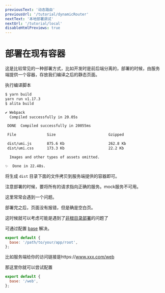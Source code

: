 ```yaml
---
previousText: '动态路由'
previousUrl: '/tutorial/dynamicRouter'
nextText: '本地部署调试'
nextUrl: '/tutorial/local'
disableHtmlPreviews: true
---
```


# 部署在现有容器


这是比较常见的一种部署方式，比如开发时是前后端分离的，部署的时候，由服务端提供一个容器，存放我们编译之后的静态页面。

执行编译脚本

```bash
$ yarn build
yarn run v1.17.3
$ alita build

✔ Webpack
  Compiled successfully in 20.05s

 DONE  Compiled successfully in 20055ms                                          10:58:21

 File              Size                        Gzipped

 dist/umi.js       875.6 Kb                    262.8 Kb
 dist/umi.css      173.3 Kb                    22.2 Kb

  Images and other types of assets omitted.

✨  Done in 22.48s.
```

将生成 `dist` 目录下面的文件拷贝到服务端提供的容器即可。

注意部署的时候，要将所有的请求指向正确的服务。mock服务不可用。

这里常常会遇到一个问题。

部署完之后，页面没有报错，但是确是空白页。

这时候就可以考虑可能是遇到了[非根目录部署](https://umijs.org/zh/guide/deploy.html#%E9%83%A8%E7%BD%B2-html-%E5%88%B0%E9%9D%9E%E6%A0%B9%E7%9B%AE%E5%BD%95)的问题了

可通过配置 [base](https://umijs.org/zh/config/#base) 解决。

```javascript
export default {
  base: '/path/to/your/app/root',
};
```

比如服务端给你的访问链接是https://www.xxx.com/web

那这里你就可以尝试配置

```javascript
export default {
  base: '/web',
};
```

